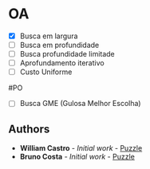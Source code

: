 # OA

- [x] Busca em largura
- [ ] Busca em profundidade 
- [ ] Busca profundidade limitade 
- [ ] Aprofundamento iterativo
- [ ] Custo Uniforme

#PO

- [ ] Busca GME (Gulosa Melhor Escolha)

## Authors

* **William Castro** - *Initial work* - [Puzzle](https://github.com/wpdcastro)
* **Bruno Costa**    - *Initial work* - [Puzzle](https://github.com/wpdcastro)

